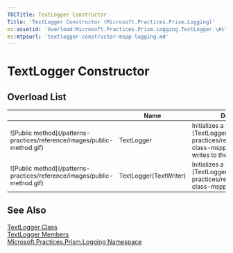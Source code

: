 ```yaml
---
TOCTitle: TextLogger Constructor
Title: 'TextLogger Constructor (Microsoft.Practices.Prism.Logging)'
ms:assetid: 'Overload:Microsoft.Practices.Prism.Logging.TextLogger.\#ctor'
ms:mtpsurl: 'textlogger-constructor-mspp-logging.md'
---
```



# TextLogger Constructor

## Overload List


<table>

<thead>
<tr class="header">
<th> </th>
<th>Name</th>
<th>Description</th>
</tr>
</thead>
<tbody>
<tr class="odd">
<td>![Public method](/patterns-practices/reference/images/public-method.gif)</td>
<td>TextLogger</td>
<td><div class="summary">
Initializes a new instance of [TextLogger](/patterns-practices/reference/textlogger-class-mspp-logging) that writes to the console output.
</div></td>
</tr>
<tr class="even">
<td>![Public method](/patterns-practices/reference/images/public-method.gif)</td>
<td>TextLogger(TextWriter)</td>
<td><div class="summary">
Initializes a new instance of [TextLogger](/patterns-practices/reference/textlogger-class-mspp-logging).
</div></td>
</tr>
</tbody>
</table>

## See Also

[TextLogger Class](/patterns-practices/reference/textlogger-class-mspp-logging)  
[TextLogger Members](/patterns-practices/reference/textlogger-members-mspp-logging)  
[Microsoft.Practices.Prism.Logging Namespace](/patterns-practices/reference/mspp-logging-namespace)
